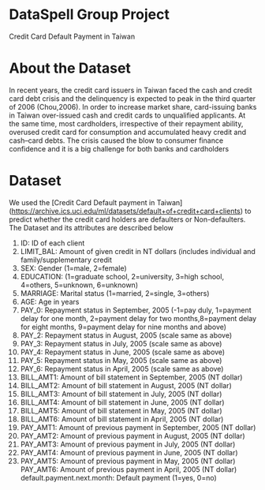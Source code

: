 # DataSpell Group Project
Credit Card Default Payment in Taiwan
# About the Dataset
In recent years, the credit card issuers in Taiwan faced the cash and credit card debt crisis and the delinquency is expected to peak in the third quarter of 2006 (Chou,2006). In order to increase market share, card-issuing banks in Taiwan over-issued cash and credit cards to unqualified applicants. At the same time, most cardholders, irrespective of their repayment ability, overused credit card for consumption and accumulated heavy credit and cash–card debts. The crisis caused the blow to consumer finance confidence and it is a big challenge for both banks and cardholders
# Dataset
We used the [Credit Card Default payment in Taiwan] (https://archive.ics.uci.edu/ml/datasets/default+of+credit+card+clients) to predict whether the credit card holders are defaulters or Non-defaulters. The Dataset and its attributes are described below

1. ID: ID of each client
2. LIMIT_BAL: Amount of given credit in NT dollars (includes individual and family/supplementary credit
3. SEX: Gender (1=male, 2=female)
4. EDUCATION: (1=graduate school, 2=university, 3=high school, 4=others, 5=unknown, 6=unknown)
5. MARRIAGE: Marital status (1=married, 2=single, 3=others)
6. AGE: Age in years
7. PAY_0: Repayment status in September, 2005 (-1=pay duly, 1=payment delay for one month, 2=payment delay for two months,8=payment delay for eight months, 9=payment delay for nine months and above)
8. PAY_2: Repayment status in August, 2005 (scale same as above)
9. PAY_3: Repayment status in July, 2005 (scale same as above)
10. PAY_4: Repayment status in June, 2005 (scale same as above)
11. PAY_5: Repayment status in May, 2005 (scale same as above)
12. PAY_6: Repayment status in April, 2005 (scale same as above)
13. BILL_AMT1: Amount of bill statement in September, 2005 (NT dollar)
14. BILL_AMT2: Amount of bill statement in August, 2005 (NT dollar)
15. BILL_AMT3: Amount of bill statement in July, 2005 (NT dollar)
16. BILL_AMT4: Amount of bill statement in June, 2005 (NT dollar)
17. BILL_AMT5: Amount of bill statement in May, 2005 (NT dollar)
18. BILL_AMT6: Amount of bill statement in April, 2005 (NT dollar)
19. PAY_AMT1: Amount of previous payment in September, 2005 (NT dollar)
20. PAY_AMT2: Amount of previous payment in August, 2005 (NT dollar)
21. PAY_AMT3: Amount of previous payment in July, 2005 (NT dollar)
22. PAY_AMT4: Amount of previous payment in June, 2005 (NT dollar)
23. PAY_AMT5: Amount of previous payment in May, 2005 (NT dollar)
PAY_AMT6: Amount of previous payment in April, 2005 (NT dollar)
default.payment.next.month: Default payment (1=yes, 0=no)
